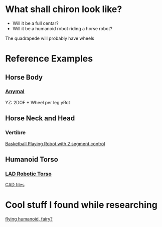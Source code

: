 # What shall chiron look like?

- Will it be a full centar?
- Will it be a humanoid robot riding a horse robot?

The quadrapede will probably have wheels

# Reference Examples

## Horse Body

### [Anymal](https://www.youtube.com/watch?v=KH6DvvHFpdA)

YZ: 2DOF + Wheel per leg
yRot

## Horse Neck and Head

### Vertibre

[Basketball Playing Robot with 2 segment control](https://www.youtube.com/watch?v=crvTEF5l4OQ)

## Humanoid Torso

### [LAD Robotic Torso](https://www.youtube.com/watch?v=hsH16CHexUE)

[CAD files](https://cults3d.com/en/3d-model/gadget/lad-robotic-torso-v1-0-humanoid-robot)



# Cool stuff I found while researching

[flying humanoid, fairy?](https://www.youtube.com/watch?v=H1_OpWiyijU)
